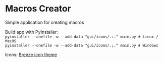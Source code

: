 # Macros Creator

Simple application for creating macros

Build app with PyInstaller:  
`pyinstaller --onefile -w --add-data "gui/icons/.:." main.py # Linux / MacOS`  
`pyinstaller --onefile -w --add-data "gui/icons/.;." main.py # Windows`

Icons: [Breeze icon theme](https://github.com/KDE/breeze-icons)